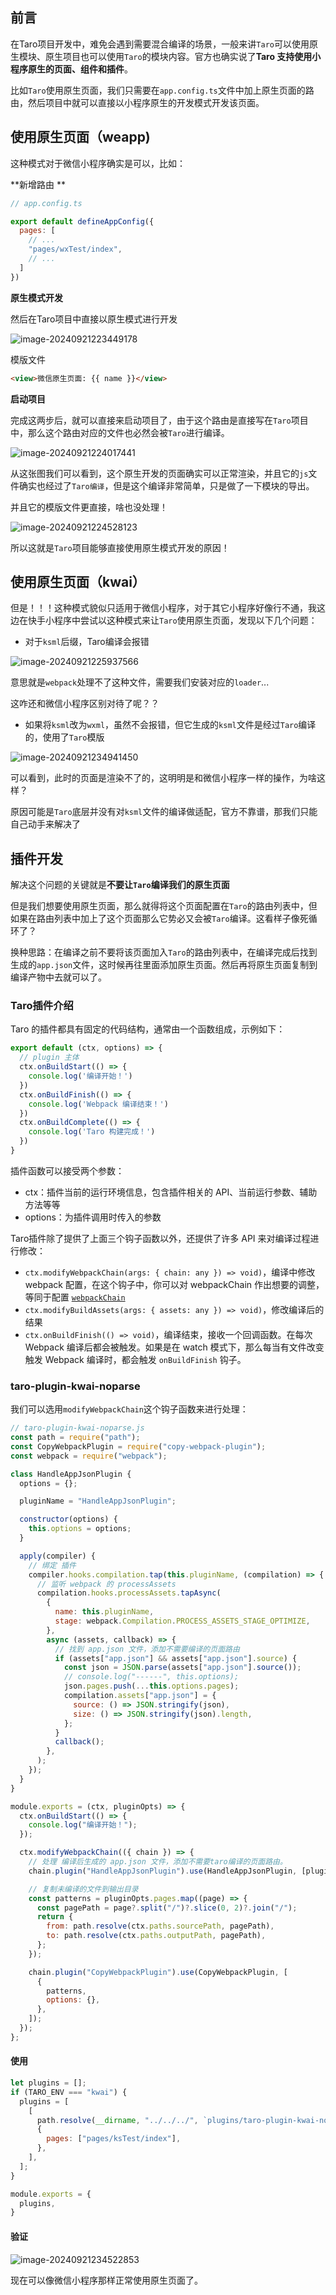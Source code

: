 ## 前言

在Taro项目开发中，难免会遇到需要混合编译的场景，一般来讲`Taro`可以使用原生模块、原生项目也可以使用`Taro`的模块内容。官方也确实说了**Taro 支持使用小程序原生的页面、组件和插件**。

比如`Taro`使用原生页面，我们只需要在`app.config.ts`文件中加上原生页面的路由，然后项目中就可以直接以小程序原生的开发模式开发该页面。

## 使用原生页面（weapp)

这种模式对于微信小程序确实是可以，比如：

**新增路由 **

```js
// app.config.ts

export default defineAppConfig({
  pages: [
    // ...
    "pages/wxTest/index",
    // ...
  ]
})
```

**原生模式开发**

然后在Taro项目中直接以原生模式进行开发

![image-20240921223449178](/Users/songyao/Desktop/songyao/fe-nanjiu/article/2024/2024-09/images/3-1.png)

模版文件

```html
<view>微信原生页面: {{ name }}</view>
```

**启动项目**

完成这两步后，就可以直接来启动项目了，由于这个路由是直接写在`Taro`项目中，那么这个路由对应的文件也必然会被`Taro`进行编译。

![image-20240921224017441](/Users/songyao/Desktop/songyao/fe-nanjiu/article/2024/2024-09/images/3-2.png)

从这张图我们可以看到，这个原生开发的页面确实可以正常渲染，并且它的`js`文件确实也经过了`Taro编译`，但是这个编译非常简单，只是做了一下模块的导出。

并且它的模版文件更直接，啥也没处理！

![image-20240921224528123](/Users/songyao/Desktop/songyao/fe-nanjiu/article/2024/2024-09/images/3-3.png)

所以这就是`Taro`项目能够直接使用原生模式开发的原因！

## 使用原生页面（kwai）

但是！！！这种模式貌似只适用于微信小程序，对于其它小程序好像行不通，我这边在快手小程序中尝试以这种模式来让`Taro`使用原生页面，发现以下几个问题：

- 对于`ksml`后缀，Taro编译会报错

![image-20240921225937566](/Users/songyao/Desktop/songyao/fe-nanjiu/article/2024/2024-09/images/3-4.png)

意思就是`webpack`处理不了这种文件，需要我们安装对应的`loader`...

这咋还和微信小程序区别对待了呢？？

- 如果将`ksml`改为`wxml`，虽然不会报错，但它生成的`ksml`文件是经过`Taro`编译的，使用了`Taro`模版

![image-20240921234941450](/Users/songyao/Desktop/songyao/fe-nanjiu/article/2024/2024-09/images/3-5.png)

可以看到，此时的页面是渲染不了的，这明明是和微信小程序一样的操作，为啥这样？

原因可能是`Taro`底层并没有对`ksml`文件的编译做适配，官方不靠谱，那我们只能自己动手来解决了

## 插件开发

解决这个问题的关键就是**不要让`Taro`编译我们的原生页面**

但是我们想要使用原生页面，那么就得将这个页面配置在`Taro`的路由列表中，但如果在路由列表中加上了这个页面那么它势必又会被`Taro`编译。这看样子像死循环了？

换种思路：在编译之前不要将该页面加入`Taro`的路由列表中，在编译完成后找到生成的`app.json`文件，这时候再往里面添加原生页面。然后再将原生页面复制到编译产物中去就可以了。

### Taro插件介绍

Taro 的插件都具有固定的代码结构，通常由一个函数组成，示例如下：

```typescript
export default (ctx, options) => {
  // plugin 主体
  ctx.onBuildStart(() => {
    console.log('编译开始！')
  })
  ctx.onBuildFinish(() => {
    console.log('Webpack 编译结束！')
  })
  ctx.onBuildComplete(() => {
    console.log('Taro 构建完成！')
  })
}
```

插件函数可以接受两个参数：

- ctx：插件当前的运行环境信息，包含插件相关的 API、当前运行参数、辅助方法等等
- options：为插件调用时传入的参数

Taro插件除了提供了上面三个钩子函数以外，还提供了许多 API 来对编译过程进行修改：

- `ctx.modifyWebpackChain(args: { chain: any }) => void)`，编译中修改 webpack 配置，在这个钩子中，你可以对 webpackChain 作出想要的调整，等同于配置 [`webpackChain`](https://nervjs.github.io/taro-docs/docs/config-detail#miniwebpackchain)
- `ctx.modifyBuildAssets(args: { assets: any }) => void)`，修改编译后的结果
- `ctx.onBuildFinish(() => void)`，编译结束，接收一个回调函数。在每次 Webpack 编译后都会被触发。如果是在 watch 模式下，那么每当有文件改变触发 Webpack 编译时，都会触发 `onBuildFinish` 钩子。

### taro-plugin-kwai-noparse

我们可以选用`modifyWebpackChain`这个钩子函数来进行处理：

```js
// taro-plugin-kwai-noparse.js
const path = require("path");
const CopyWebpackPlugin = require("copy-webpack-plugin");
const webpack = require("webpack");

class HandleAppJsonPlugin {
  options = {};

  pluginName = "HandleAppJsonPlugin";

  constructor(options) {
    this.options = options;
  }

  apply(compiler) {
    // 绑定 插件
    compiler.hooks.compilation.tap(this.pluginName, (compilation) => {
      // 监听 webpack 的 processAssets
      compilation.hooks.processAssets.tapAsync(
        {
          name: this.pluginName,
          stage: webpack.Compilation.PROCESS_ASSETS_STAGE_OPTIMIZE,
        },
        async (assets, callback) => {
          // 找到 app.json 文件，添加不需要编译的页面路由
          if (assets["app.json"] && assets["app.json"].source) {
            const json = JSON.parse(assets["app.json"].source());
            // console.log("------", this.options);
            json.pages.push(...this.options.pages);
            compilation.assets["app.json"] = {
              source: () => JSON.stringify(json),
              size: () => JSON.stringify(json).length,
            };
          }
          callback();
        },
      );
    });
  }
}

module.exports = (ctx, pluginOpts) => {
  ctx.onBuildStart(() => {
    console.log("编译开始！");
  });

  ctx.modifyWebpackChain(({ chain }) => {
    // 处理 编译后生成的 app.json 文件，添加不需要taro编译的页面路由。
    chain.plugin("HandleAppJsonPlugin").use(HandleAppJsonPlugin, [pluginOpts]);

    // 复制未编译的文件到输出目录
    const patterns = pluginOpts.pages.map((page) => {
      const pagePath = page?.split("/")?.slice(0, 2)?.join("/");
      return {
        from: path.resolve(ctx.paths.sourcePath, pagePath),
        to: path.resolve(ctx.paths.outputPath, pagePath),
      };
    });

    chain.plugin("CopyWebpackPlugin").use(CopyWebpackPlugin, [
      {
        patterns,
        options: {},
      },
    ]);
  });
};

```

#### 使用

```js
let plugins = [];
if (TARO_ENV === "kwai") {
  plugins = [
    [
      path.resolve(__dirname, "../../../", `plugins/taro-plugin-kwai-noparse`),
      {
        pages: ["pages/ksTest/index"],
      },
    ],
  ];
}

module.exports = {
  plugins,
}
```

#### 验证

![image-20240921234522853](/Users/songyao/Desktop/songyao/fe-nanjiu/article/2024/2024-09/images/3-6.png)

现在可以像微信小程序那样正常使用原生页面了。